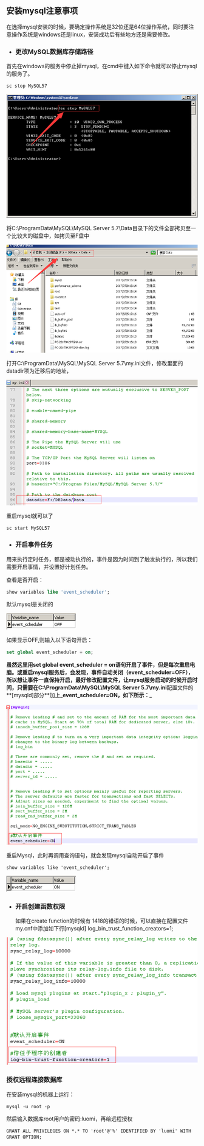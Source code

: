 ## 安装mysql注意事项

在选择mysql安装的时候，要确定操作系统是32位还是64位操作系统，同时要注意操作系统是windows还是linux，安装成功后有些地方还是需要修改。

* ### 更改MySQL数据库存储路径

首先在windows的服务中停止掉mysql，在cmd中键入如下命令就可以停止mysql的服务了。

```
sc stop MySQL57
```

![](/assets/stop_mysql.png)

将C:\ProgramData\MySQL\MySQL Server 5.7\Data目录下的文件全部拷贝至一个比较大的磁盘中，如拷贝至F盘中

![](/assets/move_mysql.png)

打开C:\ProgramData\MySQL\MySQL Server 5.7\my.ini文件，修改里面的datadir项为迁移后的地址，

![](/assets/datadir.png)

重启mysql就可以了

```
sc start MySQL57
```

* ### 开启事件任务

用来执行定时任务，都是被动执行的，事件是因为时间到了触发执行的，所以我们需要开启事情，并设置好计划任务。

查看是否开启：

```SQL
show variables like 'event_scheduler';
```

默认mysql是关闭的

![](/assets/event.png)

如果显示OFF,则输入以下语句开启：

```SQL
set global event_scheduler = on;
```

**虽然这里用set global event\_scheduler = on语句开启了事件，但是每次重启电脑。或重启mysql服务后，会发现，事件自动关闭（event\_scheduler=OFF），所以想让事件一直保持开启，最好修改配置文件，让mysql服务启动的时候开启时间，只需要在C:\ProgramData\MySQL\MySQL Server 5.7\my.ini**配置文件的**\[mysqld\]部分**加上_**event\_scheduler=ON，如下所示：**_

![](/assets/event_default.png)

重启Mysql，此时再调用查询语句，就会发现mysql自动开启了事件

```
show variables like 'event_scheduler';
```

![](/assets/event_on.png)

* ### 开启创建函数权限

  如果在create function的时候有 1418的错语的时候，可以直接在配置文件my.cnf中添加如下行\[mysqld\] log\_bin\_trust\_function\_creators=1;

![](/assets/1418.png)

### 授权远程连接数据库

在安装mysql的机器上运行：

```
mysql -u root -p
```

然后输入数据库root用户的密码:luomi，再给远程授权

```
GRANT ALL PRIVILEGES ON *.* TO 'root'@'%' IDENTIFIED BY 'luomi' WITH GRANT OPTION;
```



